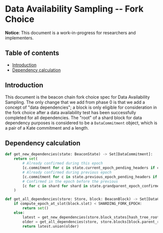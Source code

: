 # Data Availability Sampling -- Fork Choice

**Notice**: This document is a work-in-progress for researchers and implementers.

## Table of contents

<!-- TOC -->
<!-- START doctoc generated TOC please keep comment here to allow auto update -->
<!-- DON'T EDIT THIS SECTION, INSTEAD RE-RUN doctoc TO UPDATE -->

- [Introduction](#introduction)
- [Dependency calculation](#dependency-calculation)

<!-- END doctoc generated TOC please keep comment here to allow auto update -->
<!-- /TOC -->

## Introduction

This document is the beacon chain fork choice spec for Data Availability Sampling. The only change that we add from phase 0 is that we add a concept of "data dependencies";
a block is only eligible for consideration in the fork choice after a data availability test has been successfully completed for all dependencies.
The "root" of a shard block for data dependency purposes is considered to be a `DataCommitment` object, which is a pair of a Kate commitment and a length.

## Dependency calculation

```python
def get_new_dependencies(state: BeaconState) -> Set[DataCommitment]:
    return set(
        # Already confirmed during this epoch
        [c.commitment for c in state.current_epoch_pending_headers if c.confirmed] +
        # Already confirmed during previous epoch
        [c.commitment for c in state.previous_epoch_pending_headers if c.confirmed] +
        # Confirmed in the epoch before the previous
        [c for c in shard for shard in state.grandparent_epoch_confirmed_commitments if c != DataCommitment()]
    )
```

```python
def get_all_dependencies(store: Store, block: BeaconBlock) -> Set[DataCommitment]:
    if compute_epoch_at_slot(block.slot) < SHARDING_FORK_EPOCH:
        return set()
    else:
        latest = get_new_dependencies(store.block_states[hash_tree_root(block)])
        older = get_all_dependencies(store, store.blocks[block.parent_root])
        return latest.union(older)
```
